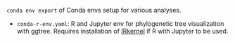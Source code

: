 `conda env export` of Conda envs setup for various analyses.

* `conda-r-env.yaml`: R and Jupyter env for phylogenetic tree visualization with ggtree. Requires installation of [IRkernel](https://irkernel.github.io/installation/) if R with Jupyter to be used.
